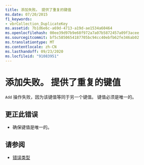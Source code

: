 ```yaml
---
title: 添加失败。 提供了重复的键值
ms.date: 07/20/2015
f1_keywords:
- vbrCollection_DuplicateKey
ms.assetid: 7b1d6e6c-a69d-4713-a19d-ae1534a60464
ms.openlocfilehash: 00ee39d97b9e68f972a7a07b5872457a09f3acee
ms.sourcegitcommit: bf5c5850654187705bc94cc40ebfb62fe346ab02
ms.translationtype: MT
ms.contentlocale: zh-CN
ms.lasthandoff: 09/23/2020
ms.locfileid: "91083951"
---
```

# <a name="add-failed-duplicate-key-value-supplied"></a>添加失败。 提供了重复的键值

`Add` 操作失败，因为该键值等同于另一个键值。 键值必须是唯一的。  
  
## <a name="to-correct-this-error"></a>更正此错误  
  
- 确保键值是唯一的。  
  
## <a name="see-also"></a>请参阅

- [错误类型](../programming-guide/language-features/error-types.md)
